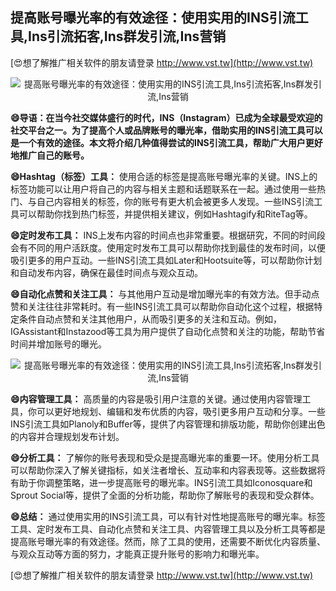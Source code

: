 ## **提高账号曝光率的有效途径：使用实用的INS引流工具,Ins引流拓客,Ins群发引流,Ins营销**

[😍想了解推广相关软件的朋友请登录 http://www.vst.tw](http://www.vst.tw)

 <center><img src="https://vst.tw/MP4/tuiguang/png/1.png" alt="提高账号曝光率的有效途径：使用实用的INS引流工具,Ins引流拓客,Ins群发引流,Ins营销"></center>

**😄导语：在当今社交媒体盛行的时代，INS（Instagram）已成为全球最受欢迎的社交平台之一。为了提高个人或品牌账号的曝光率，借助实用的INS引流工具可以是一个有效的途径。本文将介绍几种值得尝试的INS引流工具，帮助广大用户更好地推广自己的账号。**

**😄Hashtag（标签）工具：**
使用合适的标签是提高账号曝光率的关键。INS上的标签功能可以让用户将自己的内容与相关主题和话题联系在一起。通过使用一些热门、与自己内容相关的标签，你的账号有更大机会被更多人发现。一些INS引流工具可以帮助你找到热门标签，并提供相关建议，例如Hashtagify和RiteTag等。

**😄定时发布工具：**
INS上发布内容的时间点也非常重要。根据研究，不同的时间段会有不同的用户活跃度。使用定时发布工具可以帮助你找到最佳的发布时间，以便吸引更多的用户互动。一些INS引流工具如Later和Hootsuite等，可以帮助你计划和自动发布内容，确保在最佳时间点与观众互动。

**😄自动化点赞和关注工具：**
与其他用户互动是增加曝光率的有效方法。但手动点赞和关注往往非常耗时。有一些INS引流工具可以帮助你自动化这个过程，根据特定条件自动点赞和关注其他用户，从而吸引更多的关注和互动。例如，IGAssistant和Instazood等工具为用户提供了自动化点赞和关注的功能，帮助节省时间并增加账号的曝光。

 <center><img src="https://vst.tw/MP4/tuiguang/png/0.png" alt="提高账号曝光率的有效途径：使用实用的INS引流工具,Ins引流拓客,Ins群发引流,Ins营销"></center>

**😄内容管理工具：**
高质量的内容是吸引用户注意的关键。通过使用内容管理工具，你可以更好地规划、编辑和发布优质的内容，吸引更多用户互动和分享。一些INS引流工具如Planoly和Buffer等，提供了内容管理和排版功能，帮助你创建出色的内容并合理规划发布计划。

**😄分析工具：**
了解你的账号表现和受众是提高曝光率的重要一环。使用分析工具可以帮助你深入了解关键指标，如关注者增长、互动率和内容表现等。这些数据将有助于你调整策略，进一步提高账号的曝光率。INS引流工具如Iconosquare和Sprout Social等，提供了全面的分析功能，帮助你了解账号的表现和受众群体。

**😄总结：**
通过使用实用的INS引流工具，可以有针对性地提高账号的曝光率。标签工具、定时发布工具、自动化点赞和关注工具、内容管理工具以及分析工具等都是提高账号曝光率的有效途径。然而，除了工具的使用，还需要不断优化内容质量、与观众互动等方面的努力，才能真正提升账号的影响力和曝光率。

[😍想了解推广相关软件的朋友请登录 http://www.vst.tw](http://www.vst.tw)



